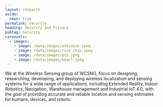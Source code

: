 ```yaml
---
layout: research
aside:
  news: true
permalink: security
heading: Security and Privacy
pubtag: Security
carousels:
  - images:
    - image: /data/images/atkinson.jpeg
    - image: /data/images/rice_chip.jpeg
    - image: /data/images/pcb.jpeg
    - image: /data/images/bearl.jpeg
---
```


We at the Wireless Sensing group of WCSNG, focus on designing, researching, developing, and deploying wireless localization and sensing systems for a wide range of applications, including Extended Reality, Indoor Robotics, Navigation, Warehouse management and Industrial IoT 4.0, with the goal of providing accurate and reliable location and sensing estimates for humans, devices, and robots.
